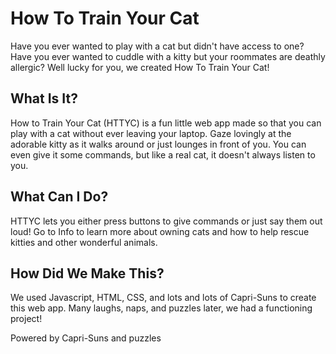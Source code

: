 # How To Train Your Cat
Have you ever wanted to play with a cat but didn't have access to one? Have you ever wanted to cuddle with a kitty but your roommates are deathly allergic? Well lucky for you, we created How To Train Your Cat!

## What Is It?
How to Train Your Cat (HTTYC) is a fun little web app made so that you can play with a cat without ever leaving your laptop. Gaze lovingly at the adorable kitty as it walks around or just lounges in front of you. You can even give it some commands, but like a real cat, it doesn't always listen to you.

## What Can I Do?
HTTYC lets you either press buttons to give commands or just say them out loud! Go to Info to learn more about owning cats and how to help rescue kitties and other wonderful animals.

## How Did We Make This?
We used Javascript, HTML, CSS, and lots and lots of Capri-Suns to create this web app. Many laughs, naps, and puzzles later, we had a functioning project!

Powered by Capri-Suns and puzzles
